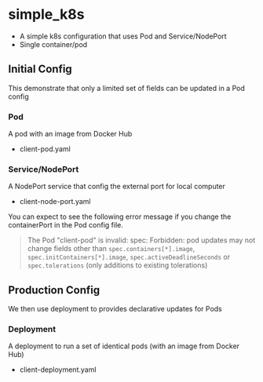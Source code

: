 # simple_k8s
- A simple k8s configuration that uses Pod and Service/NodePort
- Single container/pod 

## Initial Config
This demonstrate that only a limited set of fields can be updated in a Pod config
### Pod
A pod with an image from Docker Hub
- client-pod.yaml

### Service/NodePort
A NodePort service that config the external port for local computer 
- client-node-port.yaml

You can expect to see the following error message if you change the containerPort in the Pod config file.

> The Pod "client-pod" is invalid: spec: Forbidden: pod updates may not change fields other than `spec.containers[*].image`, `spec.initContainers[*].image`, `spec.activeDeadlineSeconds` or `spec.tolerations` (only additions to existing tolerations)

## Production Config
We then use deployment to provides declarative updates for Pods
### Deployment
A deployment to run a set of identical pods (with an image from Docker Hub)
- client-deployment.yaml
